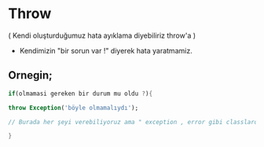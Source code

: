 # Throw  
( Kendi oluşturduğumuz hata ayıklama diyebiliriz throw'a ) 

* Kendimizin "bir sorun var !" diyerek hata yaratmamiz.  

## Ornegin; 
```dart
if(olmamasi gereken bir durum mu oldu ?){ 

throw Exception('böyle olmamalıydı');

// Burada her şeyi verebiliyoruz ama " exception , error gibi classlardan olmuş classlari, nesneleri yaratmak. 

} 
```
